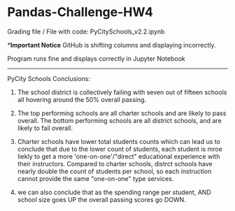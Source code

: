 # Pandas-Challenge-HW4
Grading file / File with code: PyCitySchools_v2.2.ipynb


*******************Important Notice******************
GitHub is shifting columns and displaying incorrectly. 

Program runs fine and displays correctly in Jupyter Notebook 
*****************************************************

PyCity Schools Conclusions:

1. The school district is collectively failing with seven out of fifteen schools all hovering around the 50% overall passing.

2. The top performing schools are all charter schools and are likely to pass overall. The bottom performing schools are all district schools, and are likely to fail overall.

3. Charter schools have lower total students counts which can lead us to conclude that due to the lower count of students, each student is mroe liekly to get a more 'one-on-one'/"direct" educational experience with their instructors. Compared to charter schools, distrct schools have nearly double the count of students per school, so each instruction cannot provide the same "one-on-one" type services.

4. we can also conclude that as the spending range per student, AND school size goes UP the overall passing scores go DOWN.

